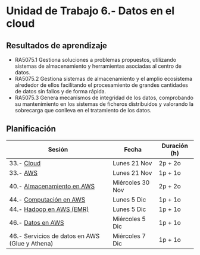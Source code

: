 
# Unidad de Trabajo 6.- Datos en el cloud

## Resultados de aprendizaje

* RA5075.1 Gestiona soluciones a problemas propuestos, utilizando sistemas de almacenamiento y herramientas asociadas al centro de datos.  
* RA5075.2 Gestiona sistemas de almacenamiento y el amplio ecosistema alrededor de ellos facilitando el procesamiento de grandes cantidades de datos sin fallos y de forma rápida.  
* RA5075.3 Genera mecanismos de integridad de los datos, comprobando su mantenimiento en los sistemas de ficheros distribuidos y valorando la sobrecarga que conlleva en el tratamiento de los datos.

## Planificación

| Sesión                                        | Fecha             | Duración (h)  |
| ---------                                     | -----             | ---------     |
| 33.- [Cloud](01cloud.md)                      | Lunes 21 Nov      | 2p + 2o       |
| 33.- [AWS](02aws.md)                          | Lunes 21 Nov      | 1p + 1o       |
| 40.- [Almacenamiento en AWS](03s3.md)         | Miércoles 30 Nov  | 2p + 2o       |
| 44.- [Computación en AWS](04computacion.md)   | Lunes 5 Dic       | 1p + 1o   |
| 44.- [Hadoop en AWS (EMR)](05emr.md)          | Lunes 5 Dic       | 1p + 1o   |
| 46.- [Datos en AWS](06datos.md)               | Miércoles 5 Dic   | 1p + 1o   |
| 46.- Servicios de datos en AWS (Glue y Athena)    | Miércoles 7 Dic   | 1p + 1o   |
